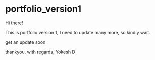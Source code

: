 # portfolio_version1

Hi there!

This is portfolio version 1,
I need to update many more, so kindly wait.

get an update soon

thankyou,
with regards,
Yokesh D
